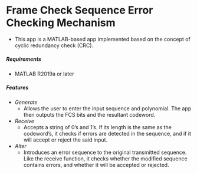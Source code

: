 # Frame Check Sequence Error Checking Mechanism
* This app is a MATLAB-based app implemented based on the concept of cyclic redundancy check (CRC).


##### Requirements
* MATLAB R2019a or later
##### Features
* *Generate*
  *  Allows the user to enter the input sequence and polynomial. The app then outputs the FCS bits and the resultant codeword.
* *Receive*
  * Accepts a string of 0’s and 1’s. If its length is the same as the codeword’s, it checks if errors are detected in the sequence, and if it will accept or reject the said input.
* *Alter*
  * Introduces an error sequence to the original transmitted sequence. Like the receive function, it checks whether the modified   sequence contains errors, and whether it will be accepted or rejected.
